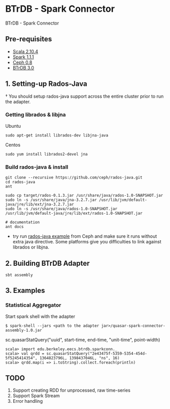 # BTrDB - Spark Connector
BTrDB - Spark Connector

## Pre-requisites

- [Scala 2.10.4](http://www.scala-lang.org/download/2.10.4.html)  
- [Spark 1.1.1](http://www.apache.org/dyn/closer.cgi/spark/spark-1.1.1/spark-1.1.1-bin-hadoop2.4.tgz)  
- [Ceph 0.8](https://ceph.com/category/releases/)
- [BTrDB 3.0](https://github.com/SoftwareDefinedBuildings/quasar)    

## 1. Setting-up Rados-Java  
&dagger; You should setup rados-java support across the entire cluster prior to run the adapter.  

### Getting librados & libjna

Ubuntu  

    sudo apt-get install librados-dev libjna-java  

Centos  

    sudo yum install librados2-devel jna   
    

### Build rados-java & install  

    git clone --recursive https://github.com/ceph/rados-java.git  
    cd rados-java
    ant  
    
    sudo cp target/rados-0.1.3.jar /usr/share/java/rados-1.0-SNAPSHOT.jar
    sudo ln -s /usr/share/java/jna-3.2.7.jar /usr/lib/jvm/default-java/jre/lib/ext/jna-3.2.7.jar
    sudo ln -s /usr/share/java/rados-1.0-SNAPSHOT.jar  /usr/lib/jvm/default-java/jre/lib/ext/rados-1.0-SNAPSHOT.jar
    
    # documentation
    ant docs

* try run [rados-java example](http://ceph.com/docs/master/rados/api/librados-intro/#id5) from Ceph and make sure it runs without extra java directive. Some platforms give you difficulties to link against librados or libjna.

## 2. Building BTrDB Adapter  

    sbt assembly  


## 3. Examples  

### Statistical Aggregator  
Start spark shell with the adapter  

    $ spark-shell --jars <path to the adapter jar>/quasar-spark-connector-assembly-1.0.jar  

sc.quasarStatQuery("uuid", start-time, end-time, "unit-time", point-width)
    
    scala> import edu.berkeley.eecs.btrdb.sparkconn._
    scala> val qrdd = sc.quasarStatQuery("2e43475f-5359-5354-454d-5f5245414354", 1364823796L, 1398437046L, "ns", 16)
    scala> qrdd.map(i => i.toString).collect.foreach(println)

## TODO  
1. Support creating RDD for unprocessed, raw time-series  
2. Support Spark Stream  
3. Error handling

